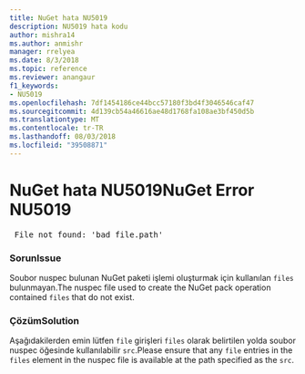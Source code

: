 ```yaml
---
title: NuGet hata NU5019
description: NU5019 hata kodu
author: mishra14
ms.author: anmishr
manager: rrelyea
ms.date: 8/3/2018
ms.topic: reference
ms.reviewer: anangaur
f1_keywords:
- NU5019
ms.openlocfilehash: 7df1454186ce44bcc57180f3bd4f3046546caf47
ms.sourcegitcommit: 4d139cb54a46616ae48d1768fa108ae3bf450d5b
ms.translationtype: MT
ms.contentlocale: tr-TR
ms.lasthandoff: 08/03/2018
ms.locfileid: "39508871"
---
```

# <a name="nuget-error-nu5019"></a><span data-ttu-id="c779f-103">NuGet hata NU5019</span><span class="sxs-lookup"><span data-stu-id="c779f-103">NuGet Error NU5019</span></span>
<pre> File not found: 'bad_file.path'</pre>

### <a name="issue"></a><span data-ttu-id="c779f-104">Sorun</span><span class="sxs-lookup"><span data-stu-id="c779f-104">Issue</span></span>

<span data-ttu-id="c779f-105">Soubor nuspec bulunan NuGet paketi işlemi oluşturmak için kullanılan `files` bulunmayan.</span><span class="sxs-lookup"><span data-stu-id="c779f-105">The nuspec file used to create the NuGet pack operation contained `files` that do not exist.</span></span>


### <a name="solution"></a><span data-ttu-id="c779f-106">Çözüm</span><span class="sxs-lookup"><span data-stu-id="c779f-106">Solution</span></span>

<span data-ttu-id="c779f-107">Aşağıdakilerden emin lütfen `file` girişleri `files` olarak belirtilen yolda soubor nuspec öğesinde kullanılabilir `src`.</span><span class="sxs-lookup"><span data-stu-id="c779f-107">Please ensure that any `file` entries in the `files` element in the nuspec file is available at the path specified as the `src`.</span></span>

